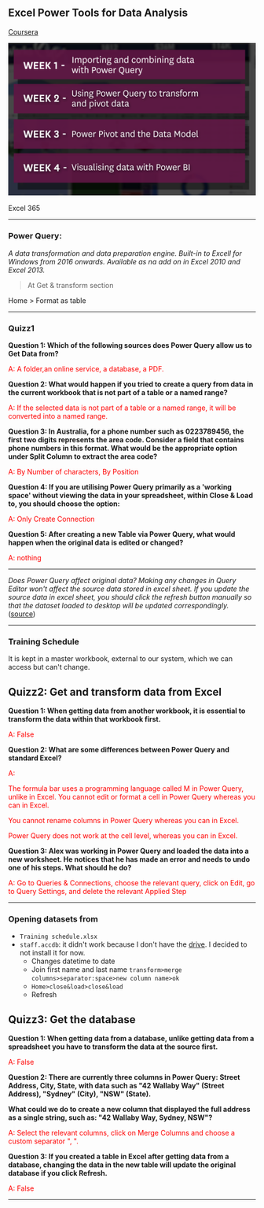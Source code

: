 ## Excel Power Tools for Data Analysis
[Coursera](https://www.coursera.org/learn/excel-power-tools/supplement/k69We/download-the-week-1-workbooks)

<img title="content" alt="Alt text" src="images/contents.png">

Excel 365

---

### Power Query:
*A data transformation and data preparation engine. Built-in to Excell for Windows from 2016 onwards.
Available as na add on in Excel 2010 and Excel 2013.*

> At Get & transform section

Home > Format as table

---

### Quizz1
**Question 1:
Which of the following sources does Power Query allow us to Get Data from?**

<span style="color:red">A: A folder,an online service, a database, a PDF.</span>

**Question 2:
What would happen if you tried to create a query from data in the current workbook that is not part of a table or a named range?**

<span style="color:red">A: If the selected data is not part of a table or a named range, it will be converted into a named range.</span>

**Question 3:
In Australia, for a phone number such as 0223789456, the first two digits represents the area code. Consider a field that contains phone numbers in this format. What would be the appropriate option under Split Column to extract the area code?**

<span style="color:red">A: By Number of characters, By Position</span>

**Question 4:
If you are utilising Power Query primarily as a 'working space' without viewing the data in your spreadsheet, within Close & Load to, you should choose the option:**

<span style="color:red">A: Only Create Connection</span>

**Question 5:
After creating a new Table via Power Query, what would happen when the original data is edited or changed?**

<span style="color:red">A: nothing</span>

---

*Does Power Query affect original data?
Making any changes in Query Editor won't affect the source data stored in excel sheet. If you update the source data in excel sheet, you should click the refresh button manually so that the dataset loaded to desktop will be updated correspondingly.* ([source](https://community.powerbi.com/t5/Desktop/What-happens-to-the-original-data-that-I-edit-in-the-Power-BI/m-p/395432#:~:text=Making%20any%20changes%20in%20Query,desktop%20will%20be%20updated%20correspondingly.))

---

### Training Schedule
It is kept in a master workbook, external to our system, which we can access but can't change.

## Quizz2: Get and transform data from Excel

**Question 1:
When getting data from another workbook, it is essential to transform the data within that workbook first.**

<span style="color:red">A: False</span>

**Question 2:
What are some differences between Power Query and standard Excel?**

<span style="color:red">A:</span>

<span style="color:red">The formula bar uses a programming language called M in Power Query, unlike in Excel.
You cannot edit or format a cell in Power Query whereas you can in Excel.</span>

<span style="color:red">You cannot rename columns in Power Query whereas you can in Excel.</span>

<span style="color:red">Power Query does not work at the cell level, whereas you can in Excel.</span>

**Question 3:
Alex was working in Power Query and loaded the data into a new worksheet. He notices that he has made an error and needs to undo one of his steps. What should he do?**

<span style="color:red">A: Go to Queries & Connections, choose the relevant query, click on Edit, go to Query Settings, and delete the relevant Applied Step</span>

---

### Opening datasets from

- `Training schedule.xlsx`
- `staff.accdb`: it didn't work because I don't have the [drive](https://help.nicelabel.com/hc/en-001/articles/4405121445521-Using-Excel-XLSX-and-Access-ACCDB-Data-Source-in-Office-365#solution-1-2). I decided to not install it for now.
    - Changes datetime to date
    - Join first name and last name
    ```transform>merge columns>separator:space>new column name>ok```
    - `Home>close&load>close&load`
    - Refresh

## Quizz3: Get the database
**Question 1:
When getting data from a database, unlike getting data from a spreadsheet you have to transform the data at the source first.**

<span style="color:red">A: False</span>

**Question 2:
There are currently three columns in Power Query: Street Address, City, State, with data such as "42 Wallaby Way" (Street Address), "Sydney" (City), "NSW" (State).**

**What could we do to create a new column that displayed the full address as a single string, such as: "42 Wallaby Way, Sydney, NSW"?**

<span style="color:red">A: Select the relevant columns, click on Merge Columns and choose a custom separator ", ".</span>

**Question 3:
If you created a table in Excel after getting data from a database, changing the data in the new table will update the original database if you click Refresh.**

<span style="color:red">A: False</span>

---